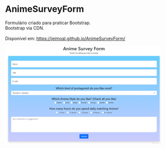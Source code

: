 # AnimeSurveyForm
Formulário criado para praticar Bootstrap.<br>
Bootstrap via CDN.</br>
</br>
Disponível em: https://jeimoal.github.io/AnimeSurveyForm/<br>
<br>
<img src="capturar.png" style="align-content: center;">
